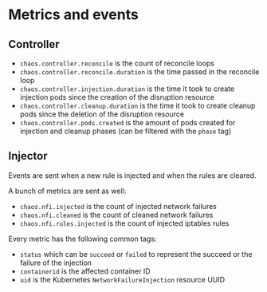 # Metrics and events

## Controller

* `chaos.controller.reconcile` is the count of reconcile loops
* `chaos.controller.reconcile.duration` is the time passed in the reconcile loop
* `chaos.controller.injection.duration` is the time it took to create injection pods since the creation of the disruption resource
* `chaos.controller.cleanup.duration` is the time it took to create cleanup pods since the deletion of the disruption resource
* `chaos.controller.pods.created` is the amount of pods created for injection and cleanup phases (can be filtered with the `phase` tag)

## Injector

Events are sent when a new rule is injected and when the rules are cleared.

A bunch of metrics are sent as well:

* `chaos.nfi.injected` is the count of injected network failures
* `chaos.nfi.cleaned` is the count of cleaned network failures
* `chaos.nfi.rules.injected` is the count of injected iptables rules

Every metric has the following common tags:

* `status` which can be `succeed` or `failed` to represent the succeed or the failure of the injection
* `containerid` is the affected container ID
* `uid` is the Kubernetes `NetworkFailureInjection` resource UUID

